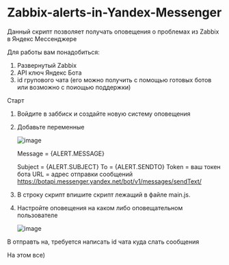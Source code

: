# Zabbix-alerts-in-Yandex-Messenger
Данный скрипт позволяет получать оповещения о проблемах из Zabbix в Яндекс Мессенджере 


Для работы вам понадобиться:
1. Развернутый Zabbix
2. API ключ Яндекс Бота
3. id групового чата (его можно получить с помощью готовых ботов или возможно с поиощью поддержки)

Старт

1. Войдите в заббиск и создайте новую систему оповещения
2. Добавьте переменные
   
   ![image](https://github.com/user-attachments/assets/dc8fa3d4-3dd4-4eb4-9ae9-736e2aa9b6e3)

   Message  =  {ALERT.MESSAGE}

   Subject  =  {ALERT.SUBJECT}
   To       =  {ALERT.SENDTO}
   Token    =  ваш токен бота 
   URL      =  адрес отправки сообщений https://botapi.messenger.yandex.net/bot/v1/messages/sendText/

3. В строку скрипт впишите скрипт лежащий в файле main.js. 

4. Настройте оповещения на каком либо оповещательном пользователе
   
   ![image](https://github.com/user-attachments/assets/dcb46e06-a6e2-4891-9a33-7518ed03e892)
   
В отправть на, требуется написать id чата куда слать сообщения

На этом все) 
